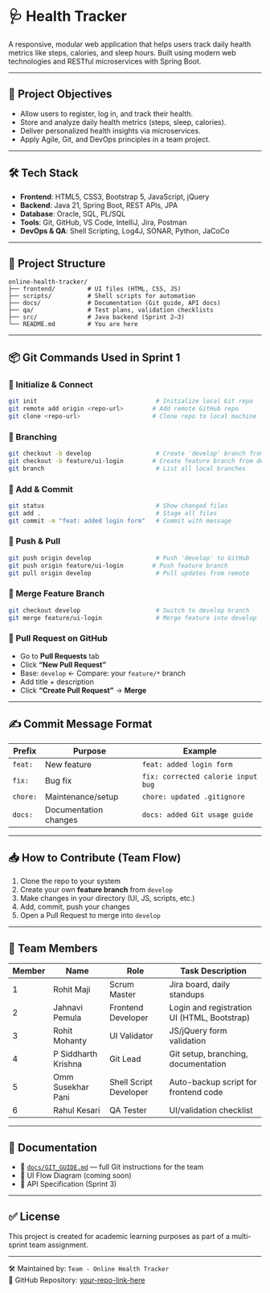 
# 🩺 Health Tracker

A responsive, modular web application that helps users track daily health metrics like steps, calories, and sleep hours. Built using modern web technologies and RESTful microservices with Spring Boot.

---

## 🚀 Project Objectives

- Allow users to register, log in, and track their health.
- Store and analyze daily health metrics (steps, sleep, calories).
- Deliver personalized health insights via microservices.
- Apply Agile, Git, and DevOps principles in a team project.

---

## 🛠️ Tech Stack

- **Frontend**: HTML5, CSS3, Bootstrap 5, JavaScript, jQuery
- **Backend**: Java 21, Spring Boot, REST APIs, JPA
- **Database**: Oracle, SQL, PL/SQL
- **Tools**: Git, GitHub, VS Code, IntelliJ, Jira, Postman
- **DevOps & QA**: Shell Scripting, Log4J, SONAR, Python, JaCoCo

---

## 📁 Project Structure

```
online-health-tracker/
├── frontend/         # UI files (HTML, CSS, JS)
├── scripts/          # Shell scripts for automation
├── docs/             # Documentation (Git guide, API docs)
├── qa/               # Test plans, validation checklists
├── src/              # Java backend (Sprint 2–3)
└── README.md         # You are here
```

---

## 📦 Git Commands Used in Sprint 1

### 🔹 Initialize & Connect
```bash
git init                                 # Initialize local Git repo
git remote add origin <repo-url>        # Add remote GitHub repo
git clone <repo-url>                    # Clone repo to local machine
```

### 🔹 Branching
```bash
git checkout -b develop                  # Create 'develop' branch from main
git checkout -b feature/ui-login        # Create feature branch from develop
git branch                               # List all local branches
```

### 🔹 Add & Commit
```bash
git status                               # Show changed files
git add .                                # Stage all files
git commit -m "feat: added login form"   # Commit with message
```

### 🔹 Push & Pull
```bash
git push origin develop                  # Push 'develop' to GitHub
git push origin feature/ui-login        # Push feature branch
git pull origin develop                  # Pull updates from remote
```

### 🔹 Merge Feature Branch
```bash
git checkout develop                     # Switch to develop branch
git merge feature/ui-login               # Merge feature into develop
```

### 🔹 Pull Request on GitHub
- Go to **Pull Requests** tab
- Click **“New Pull Request”**
- Base: `develop` ← Compare: your `feature/*` branch
- Add title + description
- Click **“Create Pull Request”** → **Merge**

---

## ✍️ Commit Message Format

| Prefix    | Purpose                         | Example                           |
|-----------|----------------------------------|------------------------------------|
| `feat:`   | New feature                      | `feat: added login form`           |
| `fix:`    | Bug fix                          | `fix: corrected calorie input bug` |
| `chore:`  | Maintenance/setup                | `chore: updated .gitignore`        |
| `docs:`   | Documentation changes            | `docs: added Git usage guide`      |

---

## 📥 How to Contribute (Team Flow)

1. Clone the repo to your system
2. Create your own **feature branch** from `develop`
3. Make changes in your directory (UI, JS, scripts, etc.)
4. Add, commit, push your changes
5. Open a Pull Request to merge into `develop`

---

## 👥 Team Members

| Member | Name                | Role                   | Task Description                            |
| ------ | ------------------- | ---------------------- | ------------------------------------------- |
| 1      | Rohit Maji          | Scrum Master           | Jira board, daily standups                  |
| 2      | Jahnavi Pemula      | Frontend Developer     | Login and registration UI (HTML, Bootstrap) |
| 3      | Rohit Mohanty       | UI Validator           | JS/jQuery form validation                   |
| 4      | P Siddharth Krishna | Git Lead               | Git setup, branching, documentation         |
| 5      | Omm Susekhar Pani   | Shell Script Developer | Auto-backup script for frontend code        |
| 6      | Rahul Kesari        | QA Tester              | UI/validation checklist                     |


---

## 📘 Documentation

- 🔹 [`docs/GIT_GUIDE.md`](docs/GIT_GUIDE.md) — full Git instructions for the team
- 🔹 UI Flow Diagram (coming soon)
- 🔹 API Specification (Sprint 3)

---

## ✅ License

This project is created for academic learning purposes as part of a multi-sprint team assignment.

---

🛠 Maintained by: `Team - Online Health Tracker`  
🔗 GitHub Repository: [your-repo-link-here](https://github.com/RohitMohanty14/online-health-tracker)
